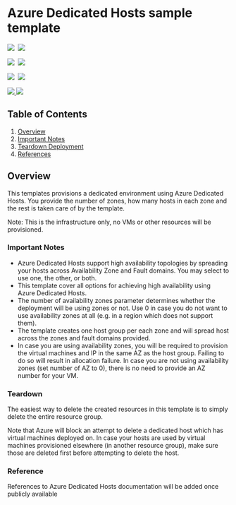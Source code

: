 # Azure Dedicated Hosts sample template
<IMG SRC="https://azbotstorage.blob.core.windows.net/badges/201-vm-dedicated-hosts/PublicLastTestDate.svg" />&nbsp;
<IMG SRC="https://azbotstorage.blob.core.windows.net/badges/201-vm-dedicated-hosts/PublicDeployment.svg" />

<IMG SRC="https://azbotstorage.blob.core.windows.net/badges/201-vm-dedicated-hosts/FairfaxLastTestDate.svg" />&nbsp;
<IMG SRC="https://azbotstorage.blob.core.windows.net/badges/201-vm-dedicated-hosts/FairfaxDeployment.svg" />

<IMG SRC="https://azbotstorage.blob.core.windows.net/badges/201-vm-dedicated-hosts/BestPracticeResult.svg" />&nbsp;
<IMG SRC="https://azbotstorage.blob.core.windows.net/badges/201-vm-dedicated-hosts/CredScanResult.svg?" />&nbsp;

<a href="https://portal.azure.com/#create/Microsoft.Template/uri/https%3A%2F%2Fraw.githubusercontent.com%2FAzure%2Fazure-quickstart-templates%2Fmaster%2F201-vm-dedicated-hosts%2Fazuredeploy.json" target="_blank">
    <img src="http://azuredeploy.net/deploybutton.png"/> 
</a>
<a href="http://armviz.io/#/?load=https%3A%2F%2Fraw.githubusercontent.com%2FAzure%2Fazure-quickstart-templates%2Fmaster%2F201-vm-dedicated-hosts%2Fazuredeploy.json" target="_blank">
<img src="http://armviz.io/visualizebutton.png"/>
</a>


## Table of Contents

1. [Overview](#overview)
2. [Important Notes](#importantnotes)
3. [Teardown Deployment](#teardown)
4. [References](#references)

<a name="overview"></a>

## Overview
This templates provisions a dedicated environment using Azure Dedicated Hosts. You provide the number of zones, how many hosts in each zone and the rest is taken care of by the template.


Note: This is the infrastructure only, no VMs or other resources will be provisioned.

<a name="importantnotes"></a>

### Important Notes

* Azure Dedicated Hosts support high availability topologies by spreading your hosts across Availability Zone and Fault domains. You may select to use one, the other, or both.
* This template cover all options for achieving high availability using Azure Dedicated Hosts. 
* The number of availability zones parameter determines whether the deployment will be using zones or not. Use 0 in case you do not want to use availability zones at all (e.g. in a region which does not support them). 
* The template creates one host group per each zone and will spread host across the zones and fault domains provided.
* In case you are using availability zones, you will be required to provision the virtual machines and IP in the same AZ as the host group. Failing to do so will result in allocation failure.
In case you are not using availability zones (set number of AZ to 0), there is no need to provide an AZ number for your VM. 

<a name="teardown"></a>

### Teardown
The easiest way to delete the created resources in this template is to simply delete the entire resource group. 

Note that Azure will block an attempt to delete a dedicated host which has virtual machines deployed on. In case your hosts are used by virtual machines provisioned elsewhere (in another resource group), make sure those are deleted first before attempting to delete the host. 

<a name="references"></a>

### Reference

References to Azure Dedicated Hosts documentation will be added once publicly available  
